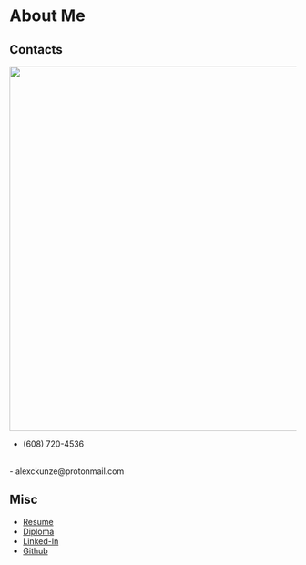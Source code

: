 # About Me
## Contacts

<img style="width:16vh;height:16vh;" src="images/bio.png">
<br>

- <i class="fa fa-phone-square" aria-hidden="true"></i> (608) 720-4536
<br>
- <i class="fa fa-envelope-o" aria-hidden="true"></i>alexckunze@protonmail.com

## Misc
- [ <i class="fa fa-book" aria-hidden="true"></i>Resume](https://docs.google.com/document/d/1r1lOQdBIRKJKkrNL0tjEW56me80zPKSLoiWf7c0Zr50/edit?pli=1)
- [ <i class="fa fa-book" aria-hidden="true"></i>Diploma](https://www.parchment.com/u/award/5954ca7a30f4d8f75157c64047195b67)
- [<i class="fa fa-linkedin-square" aria-hidden="true"></i> Linked-In](https://www.linkedin.com/in/alex-kunze-a7ba35241/)
- [<i class="fa fa-github-square" aria-hidden="true"></i> Github](https://github.com/alexckunze)


